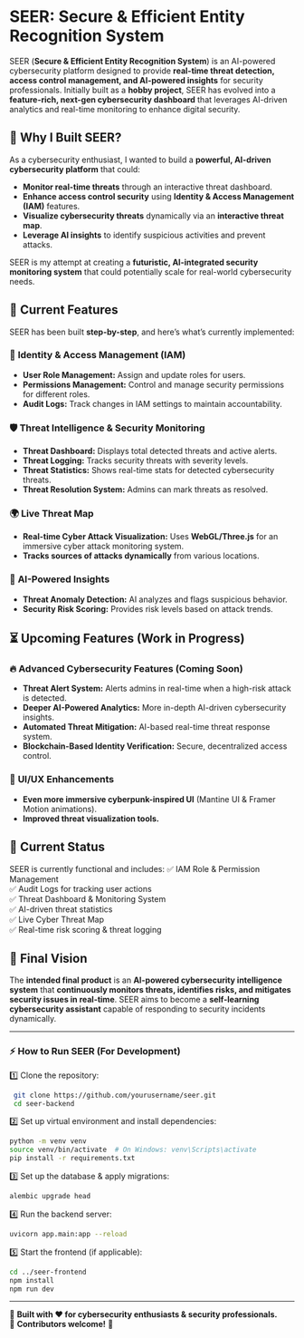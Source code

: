 # SEER: Secure & Efficient Entity Recognition System


SEER (**Secure & Efficient Entity Recognition System**) is an AI-powered cybersecurity platform designed to provide **real-time threat detection, access control management, and AI-powered insights** for security professionals. Initially built as a **hobby project**, SEER has evolved into a **feature-rich, next-gen cybersecurity dashboard** that leverages AI-driven analytics and real-time monitoring to enhance digital security.

## 🌟 **Why I Built SEER?**

As a cybersecurity enthusiast, I wanted to build a **powerful, AI-driven cybersecurity platform** that could:
- **Monitor real-time threats** through an interactive threat dashboard.
- **Enhance access control security** using **Identity & Access Management (IAM)** features.
- **Visualize cybersecurity threats** dynamically via an **interactive threat map**.
- **Leverage AI insights** to identify suspicious activities and prevent attacks.

SEER is my attempt at creating a **futuristic, AI-integrated security monitoring system** that could potentially scale for real-world cybersecurity needs.

## 🚀 **Current Features**
SEER has been built **step-by-step**, and here’s what’s currently implemented:

### 🔐 **Identity & Access Management (IAM)**
- **User Role Management:** Assign and update roles for users.
- **Permissions Management:** Control and manage security permissions for different roles.
- **Audit Logs:** Track changes in IAM settings to maintain accountability.

### 🛡️ **Threat Intelligence & Security Monitoring**
- **Threat Dashboard:** Displays total detected threats and active alerts.
- **Threat Logging:** Tracks security threats with severity levels.
- **Threat Statistics:** Shows real-time stats for detected cybersecurity threats.
- **Threat Resolution System:** Admins can mark threats as resolved.

### 🌍 **Live Threat Map**
- **Real-time Cyber Attack Visualization:** Uses **WebGL/Three.js** for an immersive cyber attack monitoring system.
- **Tracks sources of attacks dynamically** from various locations.

### 🤖 **AI-Powered Insights**
- **Threat Anomaly Detection:** AI analyzes and flags suspicious behavior.
- **Security Risk Scoring:** Provides risk levels based on attack trends.

## ⏳ **Upcoming Features (Work in Progress)**

### 🔥 **Advanced Cybersecurity Features** (Coming Soon)
- **Threat Alert System:** Alerts admins in real-time when a high-risk attack is detected.
- **Deeper AI-Powered Analytics:** More in-depth AI-driven cybersecurity insights.
- **Automated Threat Mitigation:** AI-based real-time threat response system.
- **Blockchain-Based Identity Verification:** Secure, decentralized access control.

### 🎨 **UI/UX Enhancements**
- **Even more immersive cyberpunk-inspired UI** (Mantine UI & Framer Motion animations).
- **Improved threat visualization tools.**

## 🎯 **Current Status**
SEER is currently functional and includes:
✅ IAM Role & Permission Management  
✅ Audit Logs for tracking user actions  
✅ Threat Dashboard & Monitoring System  
✅ AI-driven threat statistics  
✅ Live Cyber Threat Map  
✅ Real-time risk scoring & threat logging  

## 🌟 **Final Vision**
The **intended final product** is an **AI-powered cybersecurity intelligence system** that **continuously monitors threats, identifies risks, and mitigates security issues in real-time**. SEER aims to become a **self-learning cybersecurity assistant** capable of responding to security incidents dynamically.

---

### ⚡ **How to Run SEER (For Development)**
1️⃣ Clone the repository:  
```bash
 git clone https://github.com/yourusername/seer.git
 cd seer-backend
```
2️⃣ Set up virtual environment and install dependencies:  
```bash
python -m venv venv
source venv/bin/activate  # On Windows: venv\Scripts\activate
pip install -r requirements.txt
```
3️⃣ Set up the database & apply migrations:  
```bash
alembic upgrade head
```
4️⃣ Run the backend server:  
```bash
uvicorn app.main:app --reload
```
5️⃣ Start the frontend (if applicable):  
```bash
cd ../seer-frontend
npm install
npm run dev
```

---

🔹 **Built with ❤️ for cybersecurity enthusiasts & security professionals.**  
🔹 **Contributors welcome!** 🚀

